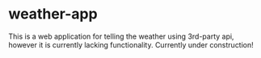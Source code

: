 # weather-app

This is a web application for telling the weather using 3rd-party api, however it is currently lacking functionality. Currently under construction! 
